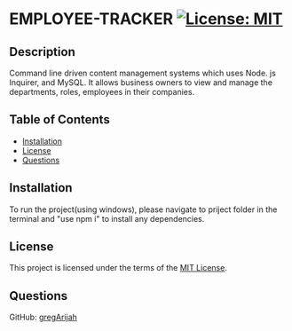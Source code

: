 # EMPLOYEE-TRACKER	[![License: MIT](https://img.shields.io/badge/License-MIT-yellow.svg)](https://choosealicense.com/licenses/mit/)

## Description

Command line driven content management systems which uses Node. js Inquirer, and MySQL. It allows business owners to view and manage the departments, roles, employees in their companies.  

## Table of Contents

- [Installation](#installation)
- [License](#license)
- [Questions](#questions)

## Installation

To run the project(using windows), please navigate to priject folder in the terminal and "use npm i" to install any dependencies. 

## License

This project is licensed under the terms of the [MIT License](https://choosealicense.com/licenses/mit/).

## Questions

GitHub: [gregArijah](https://github.com/gregArijah) 




